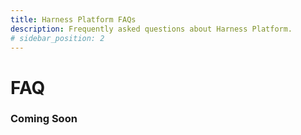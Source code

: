 ```yaml
---
title: Harness Platform FAQs
description: Frequently asked questions about Harness Platform.
# sidebar_position: 2
---
```

# FAQ


### Coming Soon